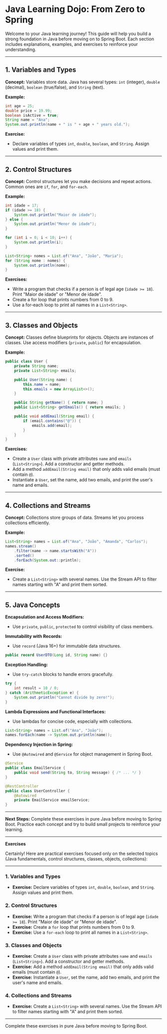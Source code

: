 # Java Learning Dojo: From Zero to Spring

Welcome to your Java learning journey! This guide will help you build a strong foundation in Java before moving on to Spring Boot. Each section includes explanations, examples, and exercises to reinforce your understanding.

---

## 1. Variables and Types

**Concept:** Variables store data. Java has several types: `int` (integer), `double` (decimal), `boolean` (true/false), and `String` (text).

**Example:**
```java
int age = 25;
double price = 19.99;
boolean isActive = true;
String name = "Ana";
System.out.println(name + " is " + age + " years old.");
```

**Exercise:**
- Declare variables of types `int`, `double`, `boolean`, and `String`. Assign values and print them.

---

## 2. Control Structures

**Concept:** Control structures let you make decisions and repeat actions. Common ones are `if`, `for`, and `for-each`.

**Example:**
```java
int idade = 17;
if (idade >= 18) {
    System.out.println("Maior de idade");
} else {
    System.out.println("Menor de idade");
}

for (int i = 0; i < 10; i++) {
    System.out.println(i);
}

List<String> nomes = List.of("Ana", "João", "Maria");
for (String nome : nomes) {
    System.out.println(nome);
}
```

**Exercises:**
- Write a program that checks if a person is of legal age (`idade >= 18`). Print "Maior de idade" or "Menor de idade".
- Create a for loop that prints numbers from 0 to 9.
- Use a for-each loop to print all names in a `List<String>`.

---

## 3. Classes and Objects

**Concept:** Classes define blueprints for objects. Objects are instances of classes. Use access modifiers (`private`, `public`) for encapsulation.

**Example:**
```java
public class User {
    private String name;
    private List<String> emails;

    public User(String name) {
        this.name = name;
        this.emails = new ArrayList<>();
    }

    public String getName() { return name; }
    public List<String> getEmails() { return emails; }

    public void addEmail(String email) {
        if (email.contains("@")) {
            emails.add(email);
        }
    }
}
```

**Exercises:**
- Create a `User` class with private attributes `name` and `emails` (`List<String>`). Add a constructor and getter methods.
- Add a method `addEmail(String email)` that only adds valid emails (must contain `@`).
- Instantiate a `User`, set the name, add two emails, and print the user's name and emails.

---

## 4. Collections and Streams

**Concept:** Collections store groups of data. Streams let you process collections efficiently.

**Example:**
```java
List<String> names = List.of("Ana", "João", "Amanda", "Carlos");
names.stream()
    .filter(name -> name.startsWith("A"))
    .sorted()
    .forEach(System.out::println);
```

**Exercise:**
- Create a `List<String>` with several names. Use the Stream API to filter names starting with "A" and print them sorted.

---

## 5. Java Concepts

**Encapsulation and Access Modifiers:**
- Use `private`, `public`, `protected` to control visibility of class members.

**Immutability with Records:**
- Use `record` (Java 16+) for immutable data structures.
```java
public record UserDTO(Long id, String name) {}
```

**Exception Handling:**
- Use `try-catch` blocks to handle errors gracefully.
```java
try {
    int result = 10 / 0;
} catch (ArithmeticException e) {
    System.out.println("Cannot divide by zero!");
}
```

**Lambda Expressions and Functional Interfaces:**
- Use lambdas for concise code, especially with collections.
```java
List<String> names = List.of("Ana", "João");
names.forEach(name -> System.out.println(name));
```

**Dependency Injection in Spring:**
- Use `@Autowired` and `@Service` for object management in Spring Boot.
```java
@Service
public class EmailService {
    public void send(String to, String message) { /* ... */ }
}

@RestController
public class UserController {
    @Autowired
    private EmailService emailService;
}
```

---

**Next Steps:**
Complete these exercises in pure Java before moving to Spring Boot. Practice each concept and try to build small projects to reinforce your learning.

--- 

**Exercises**

Certainly! Here are practical exercises focused only on the selected topics (Java fundamentals, control structures, classes, objects, collections):

---

### 1. Variables and Types
- **Exercise:** Declare variables of types `int`, `double`, `boolean`, and `String`. Assign values and print them.

### 2. Control Structures
- **Exercise:** Write a program that checks if a person is of legal age (`idade >= 18`). Print "Maior de idade" or "Menor de idade".
- **Exercise:** Create a `for` loop that prints numbers from 0 to 9.
- **Exercise:** Use a `for-each` loop to print all names in a `List<String>`.

### 3. Classes and Objects
- **Exercise:** Create a `User` class with private attributes `name` and `emails` (`List<String>`). Add a constructor and getter methods.
- **Exercise:** Add a method `addEmail(String email)` that only adds valid emails (must contain `@`).
- **Exercise:** Instantiate a `User`, set the name, add two emails, and print the user's name and emails.

### 4. Collections and Streams
- **Exercise:** Create a `List<String>` with several names. Use the Stream API to filter names starting with "A" and print them sorted.

---

Complete these exercises in pure Java before moving to Spring Boot.